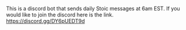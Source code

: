 This is a discord bot that sends daily Stoic messages at 6am EST. If you would like to join the discord here is the link.
https://discord.gg/DY6pUEDT9d


